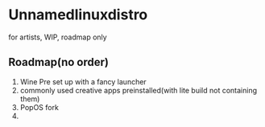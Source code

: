 # Unnamedlinuxdistro
for artists, WIP, roadmap only


## Roadmap(no order)
1. Wine Pre set up with a fancy launcher
2. commonly used creative apps preinstalled(with lite build not containing them)
3. PopOS fork
4. 

